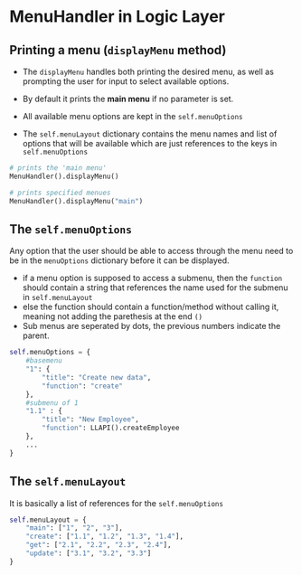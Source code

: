 
# MenuHandler in Logic Layer

## Printing a menu (`displayMenu` method)
* The `displayMenu` handles both printing the desired menu, as well as prompting the user for input to select available options.

* By default it prints the __main menu__ if no parameter is set.

* All available menu options are kept in the `self.menuOptions`
* The `self.menuLayout` dictionary contains the menu names and list of options that will be available which are just references to the keys in `self.menuOptions`

```python
# prints the 'main menu' 
MenuHandler().displayMenu()

# prints specified menues
MenuHandler().displayMenu("main")
```

## The `self.menuOptions` 
Any option that the user should be able to access through the menu need to be in the `menuOptions` dictionary before it can be displayed.

* if a menu option is supposed to access a submenu, then the `function` should contain a string that references the name used for the submenu in `self.menuLayout`
* else the function should contain a function/method without calling it, meaning not adding the parethesis at the end `()`
* Sub menus are seperated by dots, the previous numbers indicate the parent.
```python
self.menuOptions = {
    #basemenu
    "1": {
        "title": "Create new data",
        "function": "create" 
    },
    #submenu of 1
    "1.1" : {
        "title": "New Employee",
        "function": LLAPI().createEmployee
    },
    ...
}
```

## The `self.menuLayout`
It is basically a list of references for the `self.menuOptions`

```python
self.menuLayout = {
    "main": ["1", "2", "3"],
    "create": ["1.1", "1.2", "1.3", "1.4"],
    "get": ["2.1", "2.2", "2.3", "2.4"],
    "update": ["3.1", "3.2", "3.3"]
}
```

